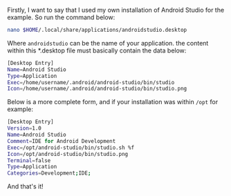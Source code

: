 Firstly, I want to say that I used my own installation of Android Studio for the example.
So run the command below:
```bash
nano $HOME/.local/share/applications/androidstudio.desktop
```
Where `androidstudio` can be the name of your application.
the content within this *.desktop file must basically contain the data below:
```bash
[Desktop Entry]
Name=Android Studio
Type=Application
Exec=/home/username/.android/android-studio/bin/studio
Icon=/home/username/.android/android-studio/bin/studio.png
```

Below is a more complete form, and if your installation was within `/opt` for example:
```bash
[Desktop Entry]
Version=1.0
Name=Android Studio
Comment=IDE for Android Development
Exec=/opt/android-studio/bin/studio.sh %f
Icon=/opt/android-studio/bin/studio.png
Terminal=false
Type=Application
Categories=Development;IDE;
```

And that's it!
